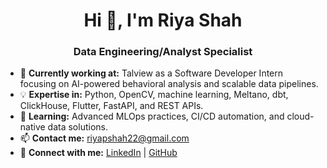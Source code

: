 <h1 align="center">Hi 👋, I'm Riya Shah</h1>
<h3 align="center">Data Engineering/Analyst Specialist</h3>

- 🔭 **Currently working at:** Talview as a Software Developer Intern focusing on AI-powered behavioral analysis and scalable data pipelines.  
- 💡 **Expertise in:** Python, OpenCV, machine learning, Meltano, dbt, ClickHouse, Flutter, FastAPI, and REST APIs.  
- 🌱 **Learning:** Advanced MLOps practices, CI/CD automation, and cloud-native data solutions.  
- 📫 **Contact me:** [riyapshah22@gmail.com](mailto:riyapshah22@gmail.com)  
- 🤝 **Connect with me:** [LinkedIn](https://www.linkedin.com/in/shahriyap/) | [GitHub](https://github.com/riyashah22)
